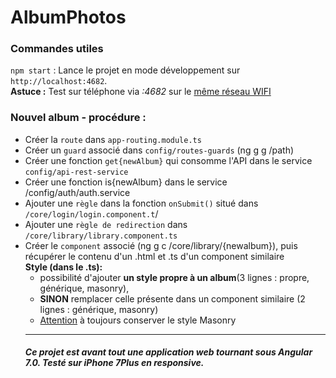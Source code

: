 # AlbumPhotos

### Commandes utiles
`npm start` : Lance le projet en mode développement sur `http://localhost:4682`. <br><b>Astuce :</b> Test sur téléphone via <i><adresse-ip-locale>:4682</i> sur le <u>même réseau WIFI</u>   

### Nouvel album - procédure :
 - Créer la ``route`` dans ``app-routing.module.ts``
 - Créer un ``guard`` associé dans ``config/routes-guards`` (ng g g /path)
 - Créer une fonction ``get{newAlbum}`` qui consomme l'API dans le service ``config/api-rest-service``
 - Créer une fonction is{newAlbum} dans le service /config/auth/auth.service
 - Ajouter une ``règle`` dans la fonction ``onSubmit()`` situé dans ``/core/login/login.component.t``/
 - Ajouter une ``règle de redirection`` dans ``/core/library/library.component.ts``
 - Créer le ``component`` associé (ng g c /core/library/{newalbum}), puis
   récupérer le contenu d'un .html et .ts d'un component similaire <br>
  <b>Style (dans le .ts):</b><br>
   <ul><li>possibilité d'ajouter <b>un style propre à un album</b>(3 lignes : propre, générique, masonry),</li>
   <li><b>SINON</b> remplacer celle présente dans un component similaire (2 lignes : générique, masonry)
   <li><u>Attention</u> à toujours conserver le style Masonry</li>

---
##### Ce projet est avant tout une application web tournant sous Angular 7.0. Testé sur iPhone 7Plus en responsive.
